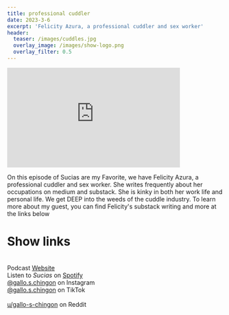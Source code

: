 ```yaml
---
title: professional cuddler
date: 2023-3-6
excerpt: 'Felicity Azura, a professional cuddler and sex worker'
header:
  teaser: /images/cuddles.jpg
  overlay_image: /images/show-logo.png
  overlay_filter: 0.5
---
```


<iframe src='https://open.spotify.com/embed/episode/3UrjulE7GbzEjCMAsemgcw' width='80%' height='232' frameborder='0' allowtransparency='true' allow='encrypted-media'></iframe>

On this episode of Sucias are my Favorite, we have Felicity Azura, a professional cuddler and sex worker. She writes  frequently about her occupations on medium and substack. She is kinky in both her work life and personal life. We get DEEP into the weeds of the cuddle industry. To learn more about my guest, you can find Felicity's substack writing and more at the links below

# Show links

<br> Podcast [Website](https://sucias.xyz)  <a href='https://sucias.xyz'><i class='fas fa-link'></i></a>
<br> Listen to *Sucias* on [Spotify](https://open.spotify.com/show/3XjoipCU3QzeIaQAAQpBdW)  <a href='https://open.spotify.com/show/3XjoipCU3QzeIaQAAQpBdW'><i class='fab fa-spotify'></i></a>
<br> [@gallo.s.chingon](https://instagram.com/gallo.s.chingon) on Instagram  <a href='https://www.instagram.com/gallo.s.chingon'><i class='fa-brands fa-instagram-square'></i></a>
<br> [@gallo.s.chingon](https://www.tiktok.com/@gallo.s.chingon) on TikTok <a href='https://www.tiktok.com/@gallo.s.chingon'><i class='fa-brands fa-tiktok'></i><br>
<br> [u/gallo-s-chingon](https://reddit.com/u/gallo-s-chingon/submitted) on Reddit <a href='https://reddit.com/u/gallo-s-chingon/submitted'><i class='fab fa-reddit'></i></a>

